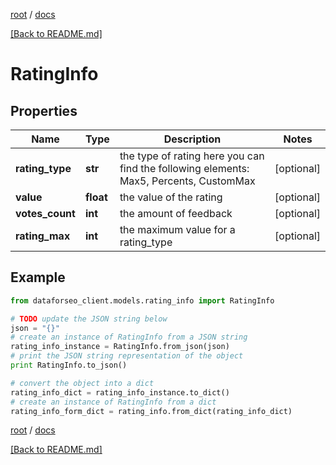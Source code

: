 [root](./../ "root") / [docs](./ "docs")

[[Back to README.md]](./../README.md "[Back to README.md]")

# RatingInfo

## Properties

Name | Type | Description | Notes
------------ | ------------- | ------------- | -------------
**rating_type** | **str** | the type of rating here you can find the following elements: Max5, Percents, CustomMax | [optional]
**value** | **float** | the value of the rating | [optional]
**votes_count** | **int** | the amount of feedback | [optional]
**rating_max** | **int** | the maximum value for a rating_type | [optional]

## Example

```python
from dataforseo_client.models.rating_info import RatingInfo

# TODO update the JSON string below
json = "{}"
# create an instance of RatingInfo from a JSON string
rating_info_instance = RatingInfo.from_json(json)
# print the JSON string representation of the object
print RatingInfo.to_json()

# convert the object into a dict
rating_info_dict = rating_info_instance.to_dict()
# create an instance of RatingInfo from a dict
rating_info_form_dict = rating_info.from_dict(rating_info_dict)
```

  

[root](./../ "root") / [docs](./ "docs")

[[Back to README.md]](./../README.md "[Back to README.md]")